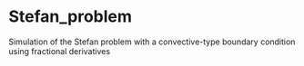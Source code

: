 # Stefan_problem
Simulation of the Stefan problem with a convective-type boundary condition using fractional derivatives
